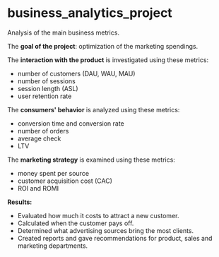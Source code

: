 # business_analytics_project
Analysis of the main business metrics.

The __goal of the project__: optimization of the marketing spendings.

The __interaction with the product__ is investigated using these metrics:

* number of customers (DAU, WAU, MAU)
* number of sessions
* session length (ASL)
* user retention rate

The __consumers' behavior__ is analyzed using these metrics:

* conversion time and conversion rate
* number of orders
* average check
* LTV

The __marketing strategy__ is examined using these metrics:

* money spent per source
* customer acquisition cost (CAC)
* ROI and ROMI

__Results:__
* Evaluated how much it costs to attract a new customer.
* Calculated when the customer pays off.
* Determined what advertising sources bring the most clients. 
* Created reports and gave recommendations for product, sales and marketing departments.
